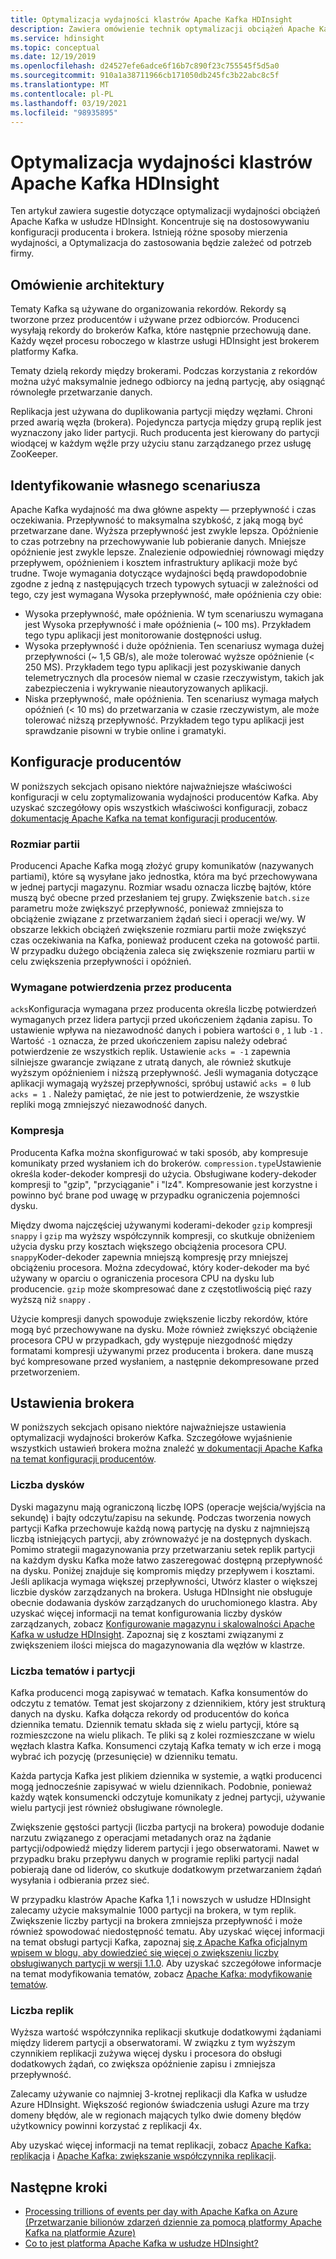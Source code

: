 ```yaml
---
title: Optymalizacja wydajności klastrów Apache Kafka HDInsight
description: Zawiera omówienie technik optymalizacji obciążeń Apache Kafka w usłudze Azure HDInsight.
ms.service: hdinsight
ms.topic: conceptual
ms.date: 12/19/2019
ms.openlocfilehash: d24527efe6adce6f16b7c890f23c755545f5d5a0
ms.sourcegitcommit: 910a1a38711966cb171050db245fc3b22abc8c5f
ms.translationtype: MT
ms.contentlocale: pl-PL
ms.lasthandoff: 03/19/2021
ms.locfileid: "98935895"
---
```

# <a name="performance-optimization-for-apache-kafka-hdinsight-clusters"></a>Optymalizacja wydajności klastrów Apache Kafka HDInsight

Ten artykuł zawiera sugestie dotyczące optymalizacji wydajności obciążeń Apache Kafka w usłudze HDInsight. Koncentruje się na dostosowywaniu konfiguracji producenta i brokera. Istnieją różne sposoby mierzenia wydajności, a Optymalizacja do zastosowania będzie zależeć od potrzeb firmy.

## <a name="architecture-overview"></a>Omówienie architektury

Tematy Kafka są używane do organizowania rekordów. Rekordy są tworzone przez producentów i używane przez odbiorców. Producenci wysyłają rekordy do brokerów Kafka, które następnie przechowują dane. Każdy węzeł procesu roboczego w klastrze usługi HDInsight jest brokerem platformy Kafka.

Tematy dzielą rekordy między brokerami. Podczas korzystania z rekordów można użyć maksymalnie jednego odbiorcy na jedną partycję, aby osiągnąć równoległe przetwarzanie danych.

Replikacja jest używana do duplikowania partycji między węzłami. Chroni przed awarią węzła (brokera). Pojedyncza partycja między grupą replik jest wyznaczony jako lider partycji. Ruch producenta jest kierowany do partycji wiodącej w każdym węźle przy użyciu stanu zarządzanego przez usługę ZooKeeper.

## <a name="identify-your-scenario"></a>Identyfikowanie własnego scenariusza

Apache Kafka wydajność ma dwa główne aspekty — przepływność i czas oczekiwania. Przepływność to maksymalna szybkość, z jaką mogą być przetwarzane dane. Wyższa przepływność jest zwykle lepsza. Opóźnienie to czas potrzebny na przechowywanie lub pobieranie danych. Mniejsze opóźnienie jest zwykle lepsze. Znalezienie odpowiedniej równowagi między przepływem, opóźnieniem i kosztem infrastruktury aplikacji może być trudne. Twoje wymagania dotyczące wydajności będą prawdopodobnie zgodne z jedną z następujących trzech typowych sytuacji w zależności od tego, czy jest wymagana Wysoka przepływność, małe opóźnienia czy obie:

* Wysoka przepływność, małe opóźnienia. W tym scenariuszu wymagana jest Wysoka przepływność i małe opóźnienia (~ 100 ms). Przykładem tego typu aplikacji jest monitorowanie dostępności usług.
* Wysoka przepływność i duże opóźnienia. Ten scenariusz wymaga dużej przepływności (~ 1,5 GB/s), ale może tolerować wyższe opóźnienie (< 250 MS). Przykładem tego typu aplikacji jest pozyskiwanie danych telemetrycznych dla procesów niemal w czasie rzeczywistym, takich jak zabezpieczenia i wykrywanie nieautoryzowanych aplikacji.
* Niska przepływność, małe opóźnienia. Ten scenariusz wymaga małych opóźnień (< 10 ms) do przetwarzania w czasie rzeczywistym, ale może tolerować niższą przepływność. Przykładem tego typu aplikacji jest sprawdzanie pisowni w trybie online i gramatyki.

## <a name="producer-configurations"></a>Konfiguracje producentów

W poniższych sekcjach opisano niektóre najważniejsze właściwości konfiguracji w celu zoptymalizowania wydajności producentów Kafka. Aby uzyskać szczegółowy opis wszystkich właściwości konfiguracji, zobacz [dokumentację Apache Kafka na temat konfiguracji producentów](https://kafka.apache.org/documentation/#producerconfigs).

### <a name="batch-size"></a>Rozmiar partii

Producenci Apache Kafka mogą złożyć grupy komunikatów (nazywanych partiami), które są wysyłane jako jednostka, która ma być przechowywana w jednej partycji magazynu. Rozmiar wsadu oznacza liczbę bajtów, które muszą być obecne przed przesłaniem tej grupy. Zwiększenie `batch.size` parametru może zwiększyć przepływność, ponieważ zmniejsza to obciążenie związane z przetwarzaniem żądań sieci i operacji we/wy. W obszarze lekkich obciążeń zwiększenie rozmiaru partii może zwiększyć czas oczekiwania na Kafka, ponieważ producent czeka na gotowość partii. W przypadku dużego obciążenia zaleca się zwiększenie rozmiaru partii w celu zwiększenia przepływności i opóźnień.

### <a name="producer-required-acknowledgments"></a>Wymagane potwierdzenia przez producenta

`acks`Konfiguracja wymagana przez producenta określa liczbę potwierdzeń wymaganych przez lidera partycji przed ukończeniem żądania zapisu. To ustawienie wpływa na niezawodność danych i pobiera wartości `0` , `1` lub `-1` . Wartość `-1` oznacza, że przed ukończeniem zapisu należy odebrać potwierdzenie ze wszystkich replik. Ustawienie `acks = -1` zapewnia silniejsze gwarancje związane z utratą danych, ale również skutkuje wyższym opóźnieniem i niższą przepływność. Jeśli wymagania dotyczące aplikacji wymagają wyższej przepływności, spróbuj ustawić `acks = 0` lub `acks = 1` . Należy pamiętać, że nie jest to potwierdzenie, że wszystkie repliki mogą zmniejszyć niezawodność danych.

### <a name="compression"></a>Kompresja

Producenta Kafka można skonfigurować w taki sposób, aby kompresuje komunikaty przed wysłaniem ich do brokerów. `compression.type`Ustawienie określa koder-dekoder kompresji do użycia. Obsługiwane kodery-dekoder kompresji to "gzip", "przyciąganie" i "lz4". Kompresowanie jest korzystne i powinno być brane pod uwagę w przypadku ograniczenia pojemności dysku.

Między dwoma najczęściej używanymi koderami-dekoder `gzip` kompresji `snappy` i `gzip` ma wyższy współczynnik kompresji, co skutkuje obniżeniem użycia dysku przy kosztach większego obciążenia procesora CPU. `snappy`Koder-dekoder zapewnia mniejszą kompresję przy mniejszej obciążeniu procesora. Można zdecydować, który koder-dekoder ma być używany w oparciu o ograniczenia procesora CPU na dysku lub producencie. `gzip` może skompresować dane z częstotliwością pięć razy wyższą niż `snappy` .

Użycie kompresji danych spowoduje zwiększenie liczby rekordów, które mogą być przechowywane na dysku. Może również zwiększyć obciążenie procesora CPU w przypadkach, gdy występuje niezgodność między formatami kompresji używanymi przez producenta i brokera. dane muszą być kompresowane przed wysłaniem, a następnie dekompresowane przed przetworzeniem.

## <a name="broker-settings"></a>Ustawienia brokera

W poniższych sekcjach opisano niektóre najważniejsze ustawienia optymalizacji wydajności brokerów Kafka. Szczegółowe wyjaśnienie wszystkich ustawień brokera można znaleźć [w dokumentacji Apache Kafka na temat konfiguracji producentów](https://kafka.apache.org/documentation/#producerconfigs).

### <a name="number-of-disks"></a>Liczba dysków

Dyski magazynu mają ograniczoną liczbę IOPS (operacje wejścia/wyjścia na sekundę) i bajty odczytu/zapisu na sekundę. Podczas tworzenia nowych partycji Kafka przechowuje każdą nową partycję na dysku z najmniejszą liczbą istniejących partycji, aby zrównoważyć je na dostępnych dyskach. Pomimo strategii magazynowania przy przetwarzaniu setek replik partycji na każdym dysku Kafka może łatwo zaszeregować dostępną przepływność na dysku. Poniżej znajduje się kompromis między przepływem i kosztami. Jeśli aplikacja wymaga większej przepływności, Utwórz klaster o większej liczbie dysków zarządzanych na brokera. Usługa HDInsight nie obsługuje obecnie dodawania dysków zarządzanych do uruchomionego klastra. Aby uzyskać więcej informacji na temat konfigurowania liczby dysków zarządzanych, zobacz [Konfigurowanie magazynu i skalowalności Apache Kafka w usłudze HDInsight](apache-kafka-scalability.md). Zapoznaj się z kosztami związanymi z zwiększeniem ilości miejsca do magazynowania dla węzłów w klastrze.

### <a name="number-of-topics-and-partitions"></a>Liczba tematów i partycji

Kafka producenci mogą zapisywać w tematach. Kafka konsumentów do odczytu z tematów. Temat jest skojarzony z dziennikiem, który jest strukturą danych na dysku. Kafka dołącza rekordy od producentów do końca dziennika tematu. Dziennik tematu składa się z wielu partycji, które są rozmieszczone na wielu plikach. Te pliki są z kolei rozmieszczane w wielu węzłach klastra Kafka. Konsumenci czytają Kafka tematy w ich erze i mogą wybrać ich pozycję (przesunięcie) w dzienniku tematu.

Każda partycja Kafka jest plikiem dziennika w systemie, a wątki producenci mogą jednocześnie zapisywać w wielu dziennikach. Podobnie, ponieważ każdy wątek konsumencki odczytuje komunikaty z jednej partycji, używanie wielu partycji jest również obsługiwane równolegle.

Zwiększenie gęstości partycji (liczba partycji na brokera) powoduje dodanie narzutu związanego z operacjami metadanych oraz na żądanie partycji/odpowiedź między liderem partycji i jego obserwatorami. Nawet w przypadku braku przepływu danych w programie repliki partycji nadal pobierają dane od liderów, co skutkuje dodatkowym przetwarzaniem żądań wysyłania i odbierania przez sieć.

W przypadku klastrów Apache Kafka 1,1 i nowszych w usłudze HDInsight zalecamy użycie maksymalnie 1000 partycji na brokera, w tym replik. Zwiększenie liczby partycji na brokera zmniejsza przepływność i może również spowodować niedostępność tematu. Aby uzyskać więcej informacji na temat obsługi partycji Kafka, zapoznaj [się z Apache Kafka oficjalnym wpisem w blogu, aby dowiedzieć się więcej o zwiększeniu liczby obsługiwanych partycji w wersji 1.1.0](https://blogs.apache.org/kafka/entry/apache-kafka-supports-more-partitions). Aby uzyskać szczegółowe informacje na temat modyfikowania tematów, zobacz [Apache Kafka: modyfikowanie tematów](https://kafka.apache.org/documentation/#basic_ops_modify_topic).

### <a name="number-of-replicas"></a>Liczba replik

Wyższa wartość współczynnika replikacji skutkuje dodatkowymi żądaniami między liderem partycji a obserwatorami. W związku z tym wyższym czynnikiem replikacji zużywa więcej dysku i procesora do obsługi dodatkowych żądań, co zwiększa opóźnienie zapisu i zmniejsza przepływność.

Zalecamy używanie co najmniej 3-krotnej replikacji dla Kafka w usłudze Azure HDInsight. Większość regionów świadczenia usługi Azure ma trzy domeny błędów, ale w regionach mających tylko dwie domeny błędów użytkownicy powinni korzystać z replikacji 4x.

Aby uzyskać więcej informacji na temat replikacji, zobacz [Apache Kafka: replikacja](https://kafka.apache.org/documentation/#replication) i [Apache Kafka: zwiększanie współczynnika replikacji](https://kafka.apache.org/documentation/#basic_ops_increase_replication_factor).

## <a name="next-steps"></a>Następne kroki

* [Processing trillions of events per day with Apache Kafka on Azure (Przetwarzanie bilionów zdarzeń dziennie za pomocą platformy Apache Kafka na platformie Azure)](https://azure.microsoft.com/blog/processing-trillions-of-events-per-day-with-apache-kafka-on-azure/)
* [Co to jest platforma Apache Kafka w usłudze HDInsight?](apache-kafka-introduction.md)
